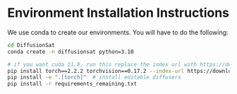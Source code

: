 # Environment Installation Instructions

We use conda to create our environments. You will have to do the following:
```bash
cd DiffusionSat 
conda create -n diffusionsat python=3.10

# if you want cuda 11.8, run this replace the index url with https://download.pytorch.org/whl/cu118
pip install torch==2.2.2 torchvision==0.17.2 --index-url https://download.pytorch.org/whl/cu121
pip install -e ".[torch]"  # install editable diffusers
pip install -r requirements_remaining.txt
```